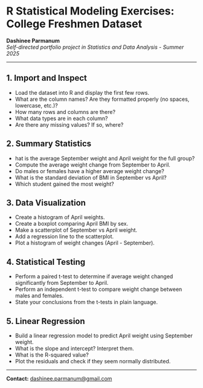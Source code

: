 # R Statistical Modeling Exercises: College Freshmen Dataset

**Dashinee Parmanum**  
*Self-directed portfolio project in Statistics and Data Analysis - Summer 2025*

---

## 1. Import and Inspect
- Load the dataset into R and display the first few rows.
- What are the column names? Are they formatted properly (no spaces, lowercase, etc.)?
- How many rows and columns are there?
- What data types are in each column?
- Are there any missing values? If so, where?

## 2. Summary Statistics
- hat is the average September weight and April weight for the full group?
- Compute the average weight change from September to April.
- Do males or females have a higher average weight change?
- What is the standard deviation of BMI in September vs April?
- Which student gained the most weight?

## 3. Data Visualization
- Create a histogram of April weights.
- Create a boxplot comparing April BMI by sex.
- Make a scatterplot of September vs April weight.
- Add a regression line to the scatterplot.
- Plot a histogram of weight changes (April - September).

## 4. Statistical Testing
- Perform a paired t-test to determine if average weight changed significantly from September to April.
- Perform an independent t-test to compare weight change between males and females.
- State your conclusions from the t-tests in plain language.

## 5. Linear Regression
- Build a linear regression model to predict April weight using September weight.
- What is the slope and intercept? Interpret them.
- What is the R-squared value?
- Plot the residuals and check if they seem normally distributed.

---
**Contact:** dashinee.parmanum@gmail.com
